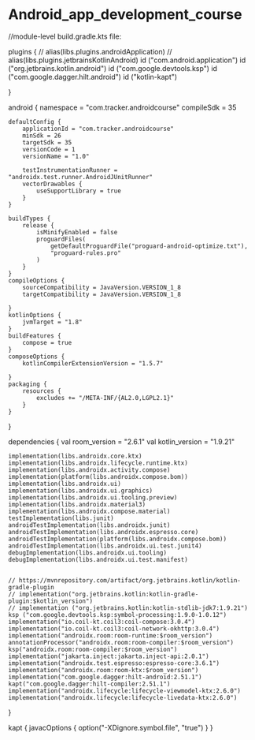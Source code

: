 # Android_app_development_course


//module-level build.gradle.kts file:

plugins {
//    alias(libs.plugins.androidApplication)
//    alias(libs.plugins.jetbrainsKotlinAndroid)
    id ("com.android.application")
    id ("org.jetbrains.kotlin.android")
    id ("com.google.devtools.ksp")
    id ("com.google.dagger.hilt.android")
    id ("kotlin-kapt")

}

android {
    namespace = "com.tracker.androidcourse"
    compileSdk = 35

    defaultConfig {
        applicationId = "com.tracker.androidcourse"
        minSdk = 26
        targetSdk = 35
        versionCode = 1
        versionName = "1.0"

        testInstrumentationRunner = "androidx.test.runner.AndroidJUnitRunner"
        vectorDrawables {
            useSupportLibrary = true
        }
    }

    buildTypes {
        release {
            isMinifyEnabled = false
            proguardFiles(
                getDefaultProguardFile("proguard-android-optimize.txt"),
                "proguard-rules.pro"
            )
        }
    }
    compileOptions {
        sourceCompatibility = JavaVersion.VERSION_1_8
        targetCompatibility = JavaVersion.VERSION_1_8

    }
    kotlinOptions {
        jvmTarget = "1.8"
    }
    buildFeatures {
        compose = true
    }
    composeOptions {
        kotlinCompilerExtensionVersion = "1.5.7"

    }
    packaging {
        resources {
            excludes += "/META-INF/{AL2.0,LGPL2.1}"
        }
    }
}

dependencies {
    val room_version = "2.6.1"
    val kotlin_version = "1.9.21"

    implementation(libs.androidx.core.ktx)
    implementation(libs.androidx.lifecycle.runtime.ktx)
    implementation(libs.androidx.activity.compose)
    implementation(platform(libs.androidx.compose.bom))
    implementation(libs.androidx.ui)
    implementation(libs.androidx.ui.graphics)
    implementation(libs.androidx.ui.tooling.preview)
    implementation(libs.androidx.material3)
    implementation(libs.androidx.compose.material)
    testImplementation(libs.junit)
    androidTestImplementation(libs.androidx.junit)
    androidTestImplementation(libs.androidx.espresso.core)
    androidTestImplementation(platform(libs.androidx.compose.bom))
    androidTestImplementation(libs.androidx.ui.test.junit4)
    debugImplementation(libs.androidx.ui.tooling)
    debugImplementation(libs.androidx.ui.test.manifest)


    // https://mvnrepository.com/artifact/org.jetbrains.kotlin/kotlin-gradle-plugin
    // implementation("org.jetbrains.kotlin:kotlin-gradle-plugin:$kotlin_version")
    // implementation ("org.jetbrains.kotlin:kotlin-stdlib-jdk7:1.9.21")
    ksp ("com.google.devtools.ksp:symbol-processing:1.9.0-1.0.12")
    implementation("io.coil-kt.coil3:coil-compose:3.0.4")
    implementation("io.coil-kt.coil3:coil-network-okhttp:3.0.4")
    implementation("androidx.room:room-runtime:$room_version")
    annotationProcessor("androidx.room:room-compiler:$room_version")
    ksp("androidx.room:room-compiler:$room_version")
    implementation("jakarta.inject:jakarta.inject-api:2.0.1")
    implementation("androidx.test.espresso:espresso-core:3.6.1")
    implementation("androidx.room:room-ktx:$room_version")
    implementation("com.google.dagger:hilt-android:2.51.1")
    kapt("com.google.dagger:hilt-compiler:2.51.1")
    implementation("androidx.lifecycle:lifecycle-viewmodel-ktx:2.6.0")
    implementation("androidx.lifecycle:lifecycle-livedata-ktx:2.6.0")

}

kapt {
    javacOptions {
        option("-XDignore.symbol.file", "true")
    }
}

